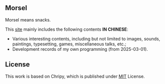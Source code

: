 ## Morsel

Morsel means snacks.

This [site](https://akutazehy.github.io/morsel) mainly includes the following contents **IN CHINESE**:

- Various interesting contents, including but not limited to images, sounds, paintings, typesetting, games, miscellaneous talks, etc.;
- Development records of my own programming (from 2025-03-01).

## License

This work is based on Chripy, which is published under [MIT][mit] License.

[gem]: https://rubygems.org/gems/jekyll-theme-chirpy
[chirpy]: https://github.com/cotes2020/jekyll-theme-chirpy/
[CD]: https://en.wikipedia.org/wiki/Continuous_deployment
[mit]: https://github.com/cotes2020/chirpy-starter/blob/master/LICENSE
